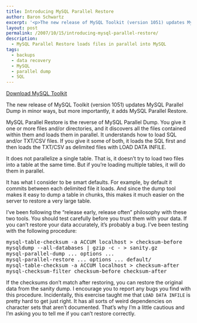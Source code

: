 ```yaml
---
title: Introducing MySQL Parallel Restore
author: Baron Schwartz
excerpt: '<p>The new release of MySQL Toolkit (version 1051) updates MySQL Parallel Dump in minor ways, but more importantly, it adds MySQL Parallel Restore.  Read on for details.</p>'
layout: post
permalink: /2007/10/15/introducing-mysql-parallel-restore/
description:
  - MySQL Parallel Restore loads files in parallel into MySQL
tags:
  - backups
  - data recovery
  - MySQL
  - parallel dump
  - SQL
---
```

<p class="download">
  <a href="http://code.google.com/p/maatkit/">Download MySQL Toolkit</a>
</p>

The new release of MySQL Toolkit (version 1051) updates MySQL Parallel Dump in minor ways, but more importantly, it adds MySQL Parallel Restore.

MySQL Parallel Restore is the reverse of MySQL Parallel Dump. You give it one or more files and/or directories, and it discovers all the files contained within them and loads them in parallel. It understands how to load SQL and/or TXT/CSV files. If you give it some of both, it loads the SQL first and then loads the TXT/CSV as delimited files with LOAD DATA INFILE.

It does not parallelize a single table. That is, it doesn&#8217;t try to load two files into a table at the same time. But if you&#8217;re loading multiple tables, it will do them in parallel.

It has what I consider to be smart defaults. For example, by default it commits between each delimited file it loads. And since the dump tool makes it easy to dump a table in chunks, this makes it much easier on the server to restore a very large table.

I&#8217;ve been following the &#8220;release early, release often&#8221; philosophy with these two tools. You should test carefully before you trust them with your data. If you can&#8217;t restore your data accurately, it&#8217;s probably a bug. I&#8217;ve been testing with the following procedure:

<pre>mysql-table-checksum -a ACCUM localhost > checksum-before
mysqldump --all-databases | gzip -c - > sanity.gz
mysql-parallel-dump ... options ... 
mysql-parallel-restore ... options ... default/
mysql-table-checksum -a ACCUM localhost > checksum-after
mysql-checksum-filter checksum-before checksum-after</pre>

If the checksums don&#8217;t match after restoring, you can restore the original data from the sanity dump. I encourage you to report any bugs you find with this procedure. Incidentally, this exercise taught me that `LOAD DATA INFILE` is pretty hard to get just right. It has all sorts of weird dependencies on character sets that aren&#8217;t documented. That&#8217;s why I&#8217;m a little cautious and I&#8217;m asking you to tell me if you can&#8217;t restore correctly.